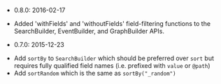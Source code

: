- 0.8.0: 2016-02-17
 * Added 'withFields' and 'withoutFields' field-filtering functions to the
   SearchBuilder, EventBuilder, and GraphBuilder APIs.
- 0.7.0: 2015-12-23
 * Add `sortBy` to `SearchBuilder` which should be preferred over `sort` but
   requires fully qualified field names (i.e. prefixed with `value` or `@path`)
 * Add `sortRandom` which is the same as `sortBy("_random")`
